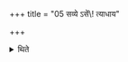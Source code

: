 +++
title = "05 सव्ये ऽसें\\! त्याधाय"

+++

<details><summary>थिते</summary>

सव्ये ऽसें\! त्याधाय यथेतं गत्वापरेणाग्नीध्रीयं धिष्णियमुपसादयति विश्वेषां देवानां भागधेयी स्थेति ५
</details>
